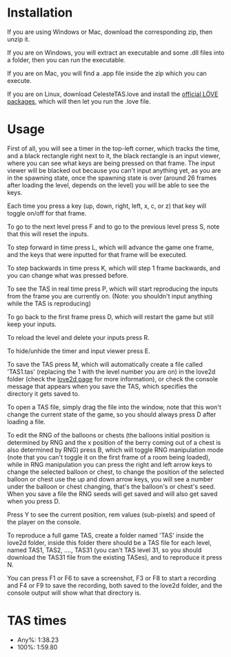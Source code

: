 # Installation
If you are using Windows or Mac, download the corresponding zip, then unzip it.

If you are on Windows, you will extract an executable and some .dll files into a folder, then you can run the executable.

If you are on Mac, you will find a .app file inside the zip which you can execute.

If you are on Linux, download CelesteTAS.love and install the [official LÖVE packages](https://www.love2d.org), which will then let you run the .love file.

# Usage
First of all, you will see a timer in the top-left corner, which tracks the time, and a black rectangle right next to it, the black rectangle is an input viewer, where you can see what keys are being pressed on that frame. The input viewer will be blacked out because you can't input anything yet, as you are in the spawning state, once the spawning state is over (around 26 frames after loading the level, depends on the level) you will be able to see the keys.

Each time you press a key (up, down, right, left, x, c, or z) that key will toggle on/off for that frame.

To go to the next level press F and to go to the previous level press S, note that this will reset the inputs.

To step forward in time press L, which will advance the game one frame, and the keys that were inputted for that frame will be executed.

To step backwards in time press K, which will step 1 frame backwards, and you can change what was pressed before.

To see the TAS in real time press P, which will start reproducing the inputs from the frame you are currently on. (Note: you shouldn't input anything while the TAS is reproducing)

To go back to the first frame press D, which will restart the game but still keep your inputs.

To reload the level and delete your inputs press R.

To hide/unhide the timer and input viewer press E.

To save the TAS press M, which will automatically create a file called 'TAS1.tas' (replacing the 1 with the level number you are on) in the love2d folder (check the [love2d page](https://love2d.org/wiki/love.filesystem) for more information), or check the console message that appears when you save the TAS, which specifies the directory it gets saved to.

To open a TAS file, simply drag the file into the window, note that this won't change the current state of the game, so you should always press D after loading a file.

To edit the RNG of the balloons or chests (the balloons initial position is determined by RNG and the x position of the berry coming out of a chest is also determined by RNG) press B, which will toggle RNG manipulation mode (note that you can't toggle it on the first frame of a room being loaded), while in RNG manipulation you can press the right and left arrow keys to change the selected balloon or chest, to change the position of the selected balloon or chest use the up and down arrow keys, you will see a number under the balloon or chest changing, that's the balloon's or chest's seed. When you save a file the RNG seeds will get saved and will also get saved when you press D.

Press Y to see the current position, rem values (sub-pixels) and speed of the player on the console.

To reproduce a full game TAS, create a folder named 'TAS' inside the love2d folder, inside this folder there should be a TAS file for each level, named TAS1, TAS2, ...., TAS31 (you can't TAS level 31, so you should download the TAS31 file from the existing TASes), and to reproduce it press N.

You can press F1 or F6 to save a screenshot, F3 or F8 to start a recording and F4 or F9 to save the recording, both saved to the love2d folder, and the console output will show what that directory is.

# TAS times
- Any%: 1:38.23
- 100%: 1:59.80
